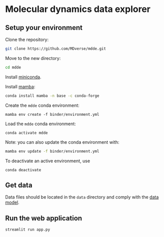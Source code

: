 # Molecular dynamics data explorer

## Setup your environment

Clone the repository:

```bash
git clone https://github.com/MDverse/mdde.git
```

Move to the new directory:

```bash
cd mdde
```

Install [miniconda](https://docs.conda.io/en/latest/miniconda.html).

Install [mamba](https://github.com/mamba-org/mamba):

```bash
conda install mamba -n base -c conda-forge
```

Create the `mdde` conda environment:
```
mamba env create -f binder/environment.yml
```

Load the `mdde` conda environment:
```
conda activate mdde
```

Note: you can also update the conda environment with:

```bash
mamba env update -f binder/environment.yml
```

To deactivate an active environment, use

```
conda deactivate
```

## Get data

Data files should be located in the `data` directory and comply with the [data model](https://github.com/MDverse/mdws/blob/main/docs/data_model.md).


## Run the web application

```bash
streamlit run app.py
```